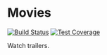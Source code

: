 # Movies
[![Build Status](https://travis-ci.org/amitburst/movies.svg?branch=master)](https://travis-ci.org/amitburst/movies)
[![Test Coverage](https://codeclimate.com/github/amitburst/movies/badges/coverage.svg)](https://codeclimate.com/github/amitburst/movies/coverage)

Watch trailers.
